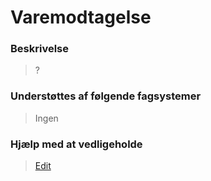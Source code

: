 # Varemodtagelse

### Beskrivelse

> ?

### Understøttes af følgende fagsystemer

> Ingen

### Hjælp med at vedligeholde

> [Edit](https://github.com/FMDatahub/Portal/blob/main/docs/Moduler/Opgavestyring/Varemodtagelse.md)
